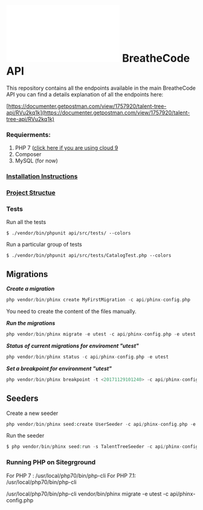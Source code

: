 # ![alt text](/apis/img/images.php?blob&random&cat=icon&tags=breathecode,128) BreatheCode API

This repository contains all the endpoints available in the main BreatheCode API
you can find a details explanation of all the endpoints here:

[https://documenter.getpostman.com/view/1757920/talent-tree-api/RVu2kq1k](https://documenter.getpostman.com/view/1757920/talent-tree-api/RVu2kq1k)

### Requierments:

1. PHP 7 ([click here if you are using cloud 9](https://community.c9.io/t/how-to-upgrade-a-php-workspace-to-version-7/8570)
2. Composer
3. MySQL (for now)

### [Installation Instructions](./INSTALL.md)
### [Project Structue](./STRUCTURE.md)
 
### Tests

Run all the tests
```
$ ./vendor/bin/phpunit api/src/tests/ --colors
```

Run a particular group of tests
```
$ ./vendor/bin/phpunit api/src/tests/CatalogTest.php --colors
```

## Migrations

***Create a migration***
```php
php vendor/bin/phinx create MyFirstMigration -c api/phinx-config.php
```
You need to create the content of the files manually.

***Run the migrations***
```php
php vendor/bin/phinx migrate -e utest -c api/phinx-config.php -e utest
```
***Status of current migrations for enviroment "utest"***
```php
php vendor/bin/phinx status -c api/phinx-config.php -e utest
```
***Set a breakpoint for environment "utest"***
```php
php vendor/bin/phinx breakpoint -t <20171129101240> -c api/phinx-config.php -e utest
```

## Seeders

Create a new seeder
```php
php vendor/bin/phinx seed:create UserSeeder -c api/phinx-config.php -e utest
```

Run the seeder
```php
$ php vendor/bin/phinx seed:run -s TalentTreeSeeder -c api/phinx-config.php -e utest
```

### Running PHP on Sitegrground
For PHP 7 : /usr/local/php70/bin/php-cli
For PHP 7.1: /usr/local/php70/bin/php-cli

/usr/local/php70/bin/php-cli vendor/bin/phinx migrate -e utest -c api/phinx-config.php
